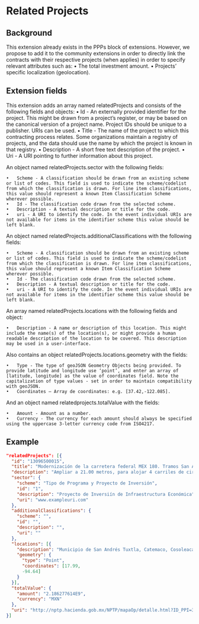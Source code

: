 # Related Projects

## Background

This extension already exists in the PPPs block of extensions. However, we propose to add it to the community extensions in order to directly link the contracts with their respective projects (when applies) in order to specify relevant attributes such as:
	•	The total investment amount.
	•	Projects’ specific localization (geolocation).


## Extension fields

This extension adds an array named relatedProjects and consists of the following fields and objects:
	•	Id - An externally provided identifier for the project. This might be drawn from a project’s register, or may be based on the canonical version of a project name. Project IDs should be unique to a publisher. URIs can be used.
	•	Title - The name of the project to which this contracting process relates. Some organizations maintain a registry of projects, and the data should use the name by which the project is known in that registry.
	•	Description - A short free text description of the project.
	•	Uri - A URI pointing to further information about this project.

An object named relatedProjects.sector with the following fields:

	•	Scheme - A classification should be drawn from an existing scheme or list of codes. This field is used to indicate the scheme/codelist from which the classification is drawn. For line item classifications, this value should represent a known Item Classification Scheme wherever possible.
	•	Id - The classification code drawn from the selected scheme.
	•	Description - A textual description or title for the code.
	•	uri - A URI to identify the code. In the event individual URIs are not available for items in the identifier scheme this value should be left blank.

An object named relatedProjects.additionalClassifications with the following fields:

	•	Scheme - A classification should be drawn from an existing scheme or list of codes. This field is used to indicate the scheme/codelist from which the classification is drawn. For line item classifications, this value should represent a known Item Classification Scheme wherever possible.
	•	Id - The classification code drawn from the selected scheme.
	•	Description - A textual description or title for the code.
	•	uri - A URI to identify the code. In the event individual URIs are not available for items in the identifier scheme this value should be left blank.

An array named relatedProjects.locations with the following fields and object:

	•	Description - A name or description of this location. This might include the name(s) of the location(s), or might provide a human readable description of the location to be covered. This description may be used in a user-interface.

Also contains an object relatedProjects.locations.geometry with the fields:

	•	Type - The type of geoJSON Geometry Objects being provided. To provide latitude and longitude use ‘point’, and enter an array of [latitude, longitude] as the value of coordinates field. Note the capitalization of type values - set in order to maintain compatibility with geoJSON.
	•	Coordinates – Array de coordinates: e.g. [37.42,-122.085].

And an object named relatedprojects.totalValue with the fields:

	•	Amount - Amount as a number.
	•	Currency - The currency for each amount should always be specified using the uppercase 3-letter currency code from ISO4217.

## Example

```json
"relatedProjects": [{
  "id": "13096500015",
  "title": "Modernización de la carretera federal MEX 180. Tramos San Andrés Tuxtla Catemaco y Cosoleacaque Jáltipan Acayucan. Primera Etapa.",
  "description": "Ampliar a 21.00 metros, para alojar 4 carriles de circulación, 2 para cada sentido, de 3.5 metros cada uno y acotamientos externos de 2.5 metros e internos de 0.5 metros",
  "sector": {
    "scheme": "Tipo de Programa y Proyecto de Inversión",
    "id": "1",
    "description": "Proyecto de Inversiín de Infraestructura Económica",
    "uri": "www.exampleuri.com"
  },
  "additionalClassifications": {
    "scheme": "",
    "id": "",
    "description": "",
    "uri": ""
  },
  "locations": [{
    "description": "Municipio de San Andrés Tuxtla, Catemaco, Cosoleacaque, Jáltipan, Texistepec, Oluta y Acayucan el Estado de Veracruz. Ambos en la Mesoregión Sur sureste",
    "geometry": {
      "type": "Point",
      "coordinates": [17.99,
      -94.64]
    }
  }],
  "totalValue": {
    "amount": "2.186277614E9",
    "currency": "MXN"
  },
  "uri": "http://nptp.hacienda.gob.mx/NPTP/mapaOp/detalle.html?ID_PPI=39005&CVE_PPI=13096500015&RAMO=9&tipo=SEG"
}]

```